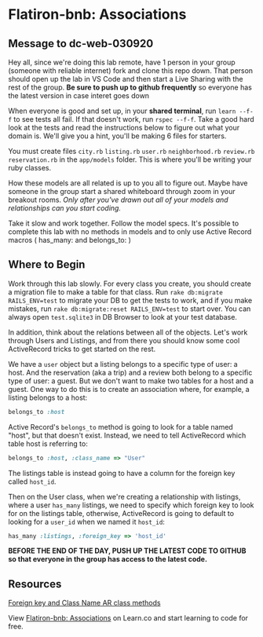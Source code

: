 # Flatiron-bnb: Associations

## Message to dc-web-030920

Hey all, since we're doing this lab remote, have 1 person in your group (someone with reliable internet) fork and clone this repo down. That person should open up the lab in VS Code and then start a Live Sharing with the rest of the group. **Be sure to push up to github frequently** so everyone has the latest version in case interet goes down

When everyone is good and set up, in your **shared terminal**, run `learn --f-f` to see tests all fail. If that doesn't work, run `rspec --f-f`. Take a good hard look at the tests and read the instructions below to figure out what your domain is. We'll give you a hint, you'll be making 6 files for starters.

You must create files `city.rb` `listing.rb` `user.rb` `neighborhood.rb` `review.rb` `reservation.rb` in the `app/models`  folder. This is where you'll be writing your ruby classes.

How these models are all related is up to you all to figure out. Maybe have someone in the group start a shared whiteboard through zoom in your breakout rooms. *Only after you've drawn out all of your models and relationships can you start coding.*

Take it slow and work together. Follow the model specs. It's possible to complete this lab with no methods in models and to only use Active Record macros ( has_many: and belongs_to: )

## Where to Begin

Work through this lab slowly. For every class you create, you should create a migration file to make a table for that class. Run `rake db:migrate RAILS_ENV=test` to migrate your DB to get the tests to work, and if you make mistakes, run `rake db:migrate:reset RAILS_ENV=test` to start over. You can always open `test.sqlite3`  in DB Browser to look at your test database.


In addition, think about the relations between all of the objects. Let's work through
Users and Listings, and from there you should know some cool ActiveRecord tricks
to get started on the rest.

We have a `user` object but a listing belongs to a specific type of user: a
host. And the reservation (aka a trip) and a review both belong to a specific
type of user: a guest. But we don't want to make two tables for a host and a
guest. One way to do this is to create an association where, for example, a
listing belongs to a host:

```ruby
belongs_to :host
```

Active Record's `belongs_to` method is going to look for a table named "host",
but that doesn't exist. Instead, we need to tell ActiveRecord which table host
is referring to:

```ruby
belongs_to :host, :class_name => "User"
```

The listings table is instead going to have a column for the foreign key called
`host_id`.

Then on the User class, when we're creating a relationship with listings, where
a user `has_many` listings, we need to specify which foreign key to look for on
the listings table, otherwise, ActiveRecord is going to default to looking for a
`user_id` when we named it `host_id`:

```ruby
has_many :listings, :foreign_key => 'host_id'
```

**BEFORE THE END OF THE DAY, PUSH UP THE LATEST CODE TO GITHUB so that everyone in the group has access to the latest code.**

## Resources

[Foreign key and Class Name AR class methods](http://api.rubyonrails.org/classes/ActiveRecord/Associations/ClassMethods.html)

<p data-visibility='hidden'>View <a href='https://learn.co/lessons/flatiron-bnb-associations' title='Flatiron-bnb: Associations'>Flatiron-bnb: Associations</a> on Learn.co and start learning to code for free.</p>
